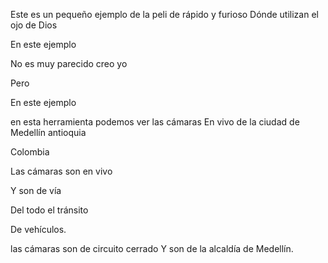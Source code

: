 Este es un pequeño ejemplo de la peli de rápido y furioso
Dónde utilizan el ojo de Dios

En este ejemplo 

No es muy parecido creo yo

Pero 

En este ejemplo

en esta herramienta podemos ver las cámaras
En vivo de la ciudad de Medellín antioquia

Colombia

Las cámaras son en vivo

Y son de vía

Del todo el tránsito

De vehículos.

las cámaras son de circuito cerrado
Y son de la alcaldía de Medellín.
